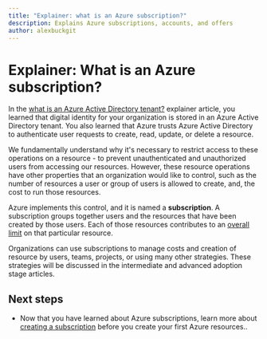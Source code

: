 ```yaml
---
title: "Explainer: what is an Azure subscription?"
description: Explains Azure subscriptions, accounts, and offers
author: alexbuckgit
---
```


# Explainer: What is an Azure subscription?

In the [what is an Azure Active Directory tenant?](tenant-explainer.md) explainer article, you learned that digital identity for your organization is stored in an Azure Active Directory tenant. You also learned that Azure trusts Azure Active Directory to authenticate user requests to create, read, update, or delete a resource. 

We fundamentally understand why it's necessary to restrict access to these operations on a resource - to prevent unauthenticated and unauthorized users from accessing our resources. However, these resource operations have other properties that an organization would like to control, such as the number of resources a user or group of users is allowed to create, and, the cost to run those resources. 

Azure implements this control, and it is named a **subscription**. A subscription groups together users and the resources that have been created by those users. Each of those resources contributes to an [overall limit][subscription-service-limits] on that particular resource.

Organizations can use subscriptions to manage costs and creation of resource by users, teams, projects, or using many other strategies. These strategies will be discussed in the intermediate and advanced adoption stage articles. 

## Next steps

* Now that you have learned about Azure subscriptions, learn more about [creating a subscription](subscription.md) before you create your first Azure resources..

<!-- Links -->
[azure-get-started]: https://azure.microsoft.com/get-started/
[azure-offers]: https://azure.microsoft.com/support/legal/offer-details/
[azure-free-trial]: https://azure.microsoft.com/offers/ms-azr-0044p/
[azure-change-subscription-offer]: /azure/billing/billing-how-to-switch-azure-offer
[microsoft-account]: https://account.microsoft.com/account
[subscription-service-limits]: /azure/azure-subscription-service-limits
[docs-organizational-account]: https://docs.microsoft.com/azure/active-directory/sign-up-organization

